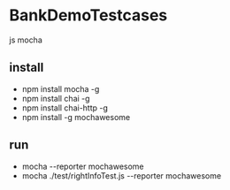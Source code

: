 # BankDemoTestcases
js  mocha

## install
* npm install mocha -g
* npm install chai -g
* npm install chai-http -g
* npm install -g mochawesome

## run
* mocha --reporter mochawesome
* mocha ./test/rightInfoTest.js --reporter mochawesome

